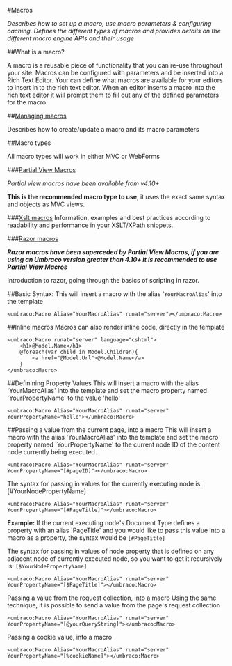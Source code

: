 #Macros

_Describes how to set up a macro, use macro parameters & configuring caching. Defines the different types of macros and provides details on the different macro engine APIs and their usage_

##What is a macro?

A macro is a reusable piece of functionality that you can re-use throughout your site. Macros can be configured with parameters and be inserted into a Rich Text Editor. Your can define what macros are available for your editors to insert in to the rich text editor. When an editor inserts a macro into the rich text editor it will prompt them to fill out any of the defined parameters for the macro.

##[Managing macros](managing-macros.md)

Describes how to create/update a macro and its macro parameters

##Macro types

All macro types will work in either MVC or WebForms

###[Partial View Macros](Partial-View-Macros/index.md)

*Partial view macros have been available from v4.10+*

**This is the recommended macro type to use**, it uses the exact same syntax and objects as MVC views.

###[Xslt macros](Xslt/index.md)
Information, examples and best practices according to readability and performance in your XSLT/XPath snippets.

###[Razor macros](Razor/index.md)

***Razor macros have been superceded by Partial View Macros, if you are using an Umbraco version greater than 4.10+ it is recommended to use Partial View Macros***

Introduction to razor, going through the basics of scripting in razor.

##Basic Syntax:
This will insert a macro with the alias '`YourMacroAlias`' into the template 

	<umbraco:Macro Alias="YourMacroAlias" runat="server"></umbraco:Macro>

##Inline macros
Macros can also render inline code, directly in the template

	<umbraco:Macro runat="server" language="cshtml">
	    <h1>@Model.Name</h1>
	    @foreach(var child in Model.Children){
	        <a href="@Model.Url">@Model.Name</a>
	    }
	</umbraco:Macro>


##Definining Property Values
This will insert a macro with the alias 'YourMacroAlias' into the template and set the macro property named 'YourPropertyName' to the value 'hello'

	<umbraco:Macro Alias="YourMacroAlias" runat="server" YourPropertyName="hello"></umbraco:Macro>

##Passing a value from the current page, into a macro
This will insert a macro with the alias 'YourMacroAlias' into the template and set the macro property named 'YourPropertyName' to the current node ID of the content node currently being executed.

	<umbraco:Macro Alias="YourMacroAlias" runat="server" YourPropertyName="[#pageID]"></umbraco:Macro>

The syntax for passing in values for the currently executing node is: [#YourNodePropertyName]

	<umbraco:Macro Alias="YourMacroAlias" runat="server" YourPropertyName="[#PageTitle]"></umbraco:Macro>

**Example:** If the current executing node's Document Type defines a property with an alias 'PageTitle' and you would like to pass this value into a macro as a property, the syntax would be `[#PageTitle]`

The syntax for passing in values of node property that is defined on any adjacent node of currently executed node, so you want to get it recursively is: `[$YourNodePropertyName]`

	<umbraco:Macro Alias="YourMacroAlias" runat="server" YourPropertyName="[$PageTitle]"></umbraco:Macro>
	
Passing a value from the request collection, into a macro
Using the same technique, it is possible to send a value from the page's request collection

	<umbraco:Macro Alias="YourMacroAlias" runat="server" YourPropertyName="[@yourQueryString]"></umbraco:Macro>

Passing a cookie value, into a macro

	<umbraco:Macro Alias="YourMacroAlias" runat="server" YourPropertyName="[%cookieName]"></umbraco:Macro>